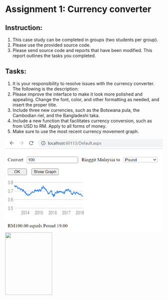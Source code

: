 # Assignment 1: Currency converter

## Instruction:

1. This case study can be completed in groups (two students per group).
2. Please use the provided source code.
3. Please send source code and reports that have been modified. This report outlines the tasks you completed.

## Tasks:

1. It is your responsibility to resolve issues with the currency converter. The following is the description:
2. Please improve the interface to make it look more polished and appealing. Change the font, color, and other formatting as needed, and insert the proper title.
3. Include three new currencies, such as the Botswana pula, the Cambodian riel, and the Bangladeshi taka.
4. Include a new function that facilitates currency conversion, such as from USD to RM. Apply to all forms of money.
5. Make sure to use the most recent currency movement graph.

![My Image](ass1.png)
    <img src="https://github.com/drshahizan/learn-aspnet/blob/main/image/Pembangunan-Aplikasi-Web-Menggunakan-ASP.NET_.jpg" width="150" height="200" />
